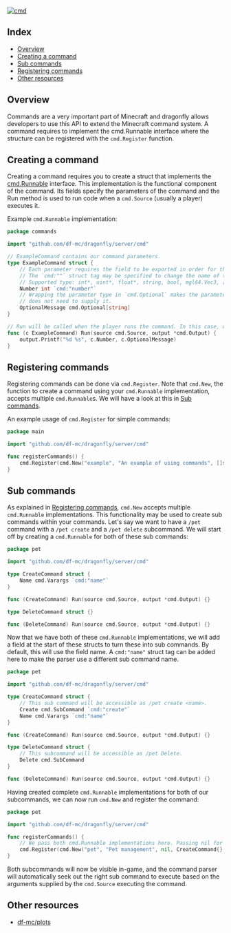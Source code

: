 [![cmd](https://badges.fyi/static/go.dev/Documentation/29BEB0)](https://pkg.go.dev/github.com/df-mc/dragonfly/dragonfly/cmd)

## Index
* [Overview](#overview)
* [Creating a command](#creating-a-command)
* [Sub commands](#sub-commands)
* [Registering commands](#registering-commands)
* [Other resources](#other-resources)

## Overview
Commands are a very important part of Minecraft and dragonfly allows developers to use this API to extend the Minecraft command system. A command requires to implement the cmd.Runnable interface where the structure can be registered with the `cmd.Register` function.

## Creating a command
Creating a command requires you to create a struct that implements the [cmd.Runnable](https://pkg.go.dev/github.com/df-mc/dragonfly/dragonfly/cmd#Runnable) interface.
This implementation is the functional component of the command. Its fields specify the parameters of the command and the
Run method is used to run code when a `cmd.Source` (usually a player) executes it.

Example `cmd.Runnable` implementation:
```go
package commands

import "github.com/df-mc/dragonfly/server/cmd"

// ExampleCommand contains our command parameters.
type ExampleCommand struct {
    // Each parameter requires the field to be exported in order for the command to work properly.
    // The `cmd:""` struct tag may be specified to change the name of the parameter and its suffix.
    // Supported type: int*, uint*, float*, string, bool, mgl64.Vec3, []cmd.Target, cmd.Enum ...
    Number int `cmd:"number"`
    // Wrapping the parameter type in `cmd.Optional` makes the parameter optional, meaning a cmd.Source
    // does not need to supply it.
    OptionalMessage cmd.Optional[string]
}

// Run will be called when the player runs the command. In this case, we will print the number back to the player
func (c ExampleCommand) Run(source cmd.Source, output *cmd.Output) {
    output.Printf("%d %s", c.Number, c.OptionalMessage)
}
```

## Registering commands
Registering commands can be done via `cmd.Register`. Note that `cmd.New`, the function to create a command using your
`cmd.Runnable` implementation, accepts multiple `cmd.Runnable`s. We will have a look at this in [Sub commands](#sub-commands).

An example usage of `cmd.Register` for simple commands:
```go
package main

import "github.com/df-mc/dragonfly/server/cmd"

func registerCommands() {
    cmd.Register(cmd.New("example", "An example of using commands", []string{"eg"}, commands.ExampleCommand{}))
}
```

## Sub commands
As explained in [Registering commands](#registering-commands), `cmd.New` accepts multiple `cmd.Runnable` implementations.
This functionality may be used to create sub commands within your commands. Let's say we want to have a `/pet` command with
a `/pet create` and a `/pet delete` subcommand. We will start off by creating a `cmd.Runnable` for both of these sub
commands:

```go
package pet

import "github.com/df-mc/dragonfly/server/cmd"

type CreateCommand struct {
	Name cmd.Varargs `cmd:"name"`
}

func (CreateCommand) Run(source cmd.Source, output *cmd.Output) {}

type DeleteCommand struct {}

func (DeleteCommand) Run(source cmd.Source, output *cmd.Output) {}
```

Now that we have both of these `cmd.Runnable` implementations, we will add a field at the start of these
structs to turn these into sub commands. By default, this will use the field name. A `cmd:"name"` struct tag can be
added here to make the parser use a different sub command name.

```go
package pet

import "github.com/df-mc/dragonfly/server/cmd"

type CreateCommand struct {
	// This sub command will be accessible as /pet create <name>.
	Create cmd.SubCommand `cmd:"create"`
	Name cmd.Varargs `cmd:"name"`
}

func (CreateCommand) Run(source cmd.Source, output *cmd.Output) {}

type DeleteCommand struct {
	// This subcommand will be accessible as /pet Delete.
	Delete cmd.SubCommand
}

func (DeleteCommand) Run(source cmd.Source, output *cmd.Output) {}
```

Having created complete `cmd.Runnable` implementations for both of our subcommands, we can now run `cmd.New` and register the command:

```go
package pet

import "github.com/df-mc/dragonfly/server/cmd"

func registerCommands() {
    // We pass both cmd.Runnable implementations here. Passing nil for the aliases is valid.
    cmd.Register(cmd.New("pet", "Pet management", nil, CreateCommand{}, DeleteCommand{}))
}
```

Both subcommands will now be visible in-game, and the command parser will automatically seek out the right sub command
to execute based on the arguments supplied by the `cmd.Source` executing the command.

## Other resources
* [df-mc/plots](https://github.com/df-mc/plots/tree/master/plot/command)